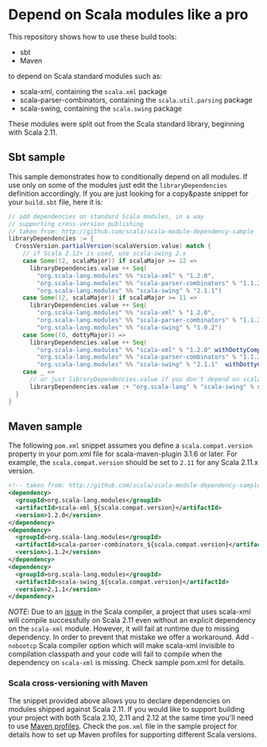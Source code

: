 # Depend on Scala modules like a pro

This repository shows how to use these build tools:

  * sbt
  * Maven

to depend on Scala standard modules such as:

  * scala-xml, containing the `scala.xml` package
  * scala-parser-combinators, containing the `scala.util.parsing` package
  * scala-swing, containing the `scala.swing` package

These modules were split out from the Scala standard library, beginning with Scala 2.11.

## Sbt sample

This sample demonstrates how to conditionally depend on all modules. If use only on some of the modules just edit the `libraryDependencies` definition accordingly. If you are just looking for a copy&paste snippet for your `build.sbt` file, here it is:

```scala
// add dependencies on standard Scala modules, in a way
// supporting cross-version publishing
// taken from: http://github.com/scala/scala-module-dependency-sample
libraryDependencies := {
  CrossVersion.partialVersion(scalaVersion.value) match {
    // if Scala 2.12+ is used, use scala-swing 2.x
    case Some((2, scalaMajor)) if scalaMajor >= 12 =>
      libraryDependencies.value ++ Seq(
        "org.scala-lang.modules" %% "scala-xml" % "1.2.0",
        "org.scala-lang.modules" %% "scala-parser-combinators" % "1.1.2",
        "org.scala-lang.modules" %% "scala-swing" % "2.1.1")
    case Some((2, scalaMajor)) if scalaMajor >= 11 =>
      libraryDependencies.value ++ Seq(
        "org.scala-lang.modules" %% "scala-xml" % "1.2.0",
        "org.scala-lang.modules" %% "scala-parser-combinators" % "1.1.2",
        "org.scala-lang.modules" %% "scala-swing" % "1.0.2")
    case Some((0, dottyMajor)) =>
      libraryDependencies.value ++ Seq(
        "org.scala-lang.modules" %% "scala-xml" % "1.2.0" withDottyCompat(scalaVersion.value),
        "org.scala-lang.modules" %% "scala-parser-combinators" % "1.1.2"  withDottyCompat(scalaVersion.value),
        "org.scala-lang.modules" %% "scala-swing" % "2.1.1"  withDottyCompat(scalaVersion.value))
    case _ =>
      // or just libraryDependencies.value if you don't depend on scala-swing
      libraryDependencies.value :+ "org.scala-lang" % "scala-swing" % scalaVersion.value
  }
}
```

## Maven sample

The following `pom.xml` snippet assumes you define a `scala.compat.version` property in your pom.xml file for scala-maven-plugin 3.1.6 or later. For example, the `scala.compat.version` should be set to `2.11` for any Scala 2.11.x version.

```xml
<!-- taken from: http://github.com/scala/scala-module-dependency-sample -->
<dependency>
  <groupId>org.scala-lang.modules</groupId>
  <artifactId>scala-xml_${scala.compat.version}</artifactId>
  <version>1.2.0</version>
</dependency>
<dependency>
  <groupId>org.scala-lang.modules</groupId>
  <artifactId>scala-parser-combinators_${scala.compat.version}</artifactId>
  <version>1.1.2</version>
</dependency>
<dependency>
  <groupId>org.scala-lang.modules</groupId>
  <artifactId>scala-swing_${scala.compat.version}</artifactId>
  <version>2.1.1</version>
</dependency>
```

*NOTE*: Due to an [issue](https://issues.scala-lang.org/browse/SI-8358) in the Scala compiler, a project that uses scala-xml will compile successfully on Scala 2.11 even without an explicit dependency on the `scala-xml` module. However, it will fail at runtime due to missing dependency. In order to prevent that mistake we offer a workaround. Add `-nobootcp` Scala compiler option which will make scala-xml invisible to compilation classpath and your code will fail to compile when the dependency on `scala-xml` is missing. Check sample pom.xml for details.

### Scala cross-versioning with Maven

The snippet provided above allows you to declare dependencies on modules shipped against Scala 2.11. If you would like to
support building your project with both Scala 2.10, 2.11 and 2.12 at the same time you'll need to use [Maven profiles](http://maven.apache.org/guides/introduction/introduction-to-profiles.html). Check the `pom.xml` file in the sample project for details how to set up Maven profiles for supporting different Scala versions.
